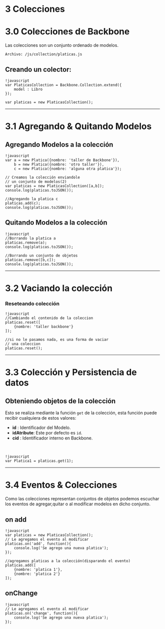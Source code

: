 3 Colecciones
=====================================================

# 3.0 Colecciones de Backbone

Las colecciones son un conjunto ordenado de modelos.

	Archivo: /js/collection/platicas.js

## Creando un colector:

	!javascript
	var PlaticasCollection = Backbone.Collection.extend({
		model : Libro
	});

	var platicas = new PlaticasCollection();

---------------------------------------------------------

# 3.1 Agregando & Quitando Modelos

## Agregando Modelos a la colección


	!javascript
	var a = new Platica({nombre: 'taller de Backbone'}),
		b = new Platica({nombre: 'otro taller'}),
		c = new Platica({nombre: 'alguna otra platica'});
	
	// Creamos la colección enviandole
	// un conjunto de modelos(2)
	var platicas = new PlaticasCollection([a,b]);
	console.log(platicas.toJSON());

	//Agregando la platica c
	platicas.add(c);
	console.log(platicas.toJSON());

## Quitando Modelos a la colección

	!javascript
	//Borrando la platica a
	platicas.remove(a);
	console.log(platicas.toJSON());

	//Borrando un conjunto de objetos
	platicas.remove([b,c]);
	console.log(platicas.toJSON());

------------------------------------------

# 3.2 Vaciando la colección

### Reseteando colección

	!javascript
	//Cambiando el contenido de la coleccion
	platicas.reset([
		{nombre: 'taller backbone'}
	]);

	//si no le pasamos nada, es una forma de vaciar
	// una coleccion
	platicas.reset();


--------------------------------------

# 3.3 Colección y Persistencia de datos

## Obteniendo objetos de la colección

Esto se realiza mediante la función `get` de la colección, esta función puede recibir cualquiera de estos valores:

 - **id** : Identificador del Modelo.
 - **idAtribute**: Este por defecto es `id`.
 - **cid** : Identificador interno en Backbone.

<br/>

	!javascript
	var Platica1 = platicas.get(1);

-----------------------------------------------------	

# 3.4 Eventos & Colecciones

Como las colecciones representan conjuntos de objetos podemos escuchar los eventos de agregar,quitar o al modificar modelos en dicho conjunto.

	
## on add

	!javascript
	var platicas = new PlaticasCollection();
	// Le agregamos el evento al modificar
	platicas.on('add', function(){
		console.log('Se agrego una nueva platica');
	});

	//agregamos platicas a la colección(disparando el evento)
	platicas.add([
		{nombre: 'platica 1'},
		{nombre: 'platica 2'}
	]);

## onChange

	!javascript
	// Le agregamos el evento al modificar
	platicas.on('change', function(){
		console.log('Se agrego una nueva platica');
	});
